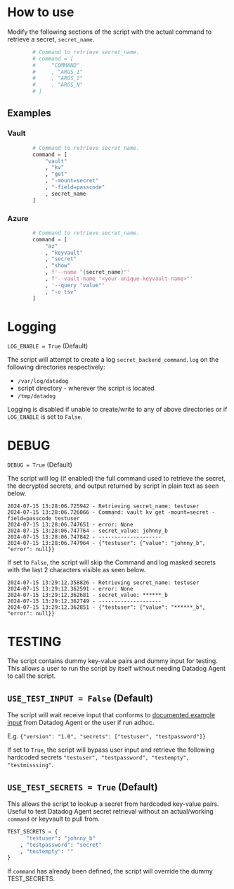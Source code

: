
# How to use

Modify the following sections of the script with the actual command to retrieve a secret, `secret_name`.

```python
        # Command to retrieve secret_name.
        # command = [
        #     "COMMAND"
        #     , "ARGS_1"
        #     , "ARGS_2"
        #     , "ARGS_N"
        # ]
```

## Examples

### Vault

```python
        # Command to retrieve secret_name.
        command = [
            "vault"
            , "kv"
            , "get"
            , "-mount=secret"
            , "-field=passcode"
            , secret_name
        ]
```


### Azure
```python
        # Command to retrieve secret_name.
        command = [
            "az"
            , "keyvault"
            , "secret"
            , "show"
            , f'--name "{secret_name}"'
            , f'--vault-name "<your-unique-keyvault-name>"'
            , '--query "value"'
            , "-o tsv"
        ]
```


# Logging

`LOG_ENABLE = True` (Default)

The script will attempt to create a log `secret_backend_command.log` on the following directories respectively:
  - `/var/log/datadog`
  - script directory - wherever the script is located
  - `/tmp/datadog`

Logging is disabled if unable to create/write to any of above directories or if `LOG_ENABLE` is set to `False`.

# DEBUG

`DEBUG = True` (Default)

The script will log (if enabled) the full command used to retrieve the secret, the decrypted secrets, and output returned by script in plain text as seen below.

```
2024-07-15 13:28:06.725942 - Retrieving secret_name: testuser
2024-07-15 13:28:06.726066 - Command: vault kv get -mount=secret -field=passcode testuser
2024-07-15 13:28:06.747651 - error: None
2024-07-15 13:28:06.747764 - secret_value: johnny_b
2024-07-15 13:28:06.747842 - --------------------
2024-07-15 13:28:06.747964 - {"testuser": {"value": "johnny_b", "error": null}}
```

If set to `False`, the script will skip the Command and log masked secrets with the last 2 characters visible as seen below.

```
2024-07-15 13:29:12.358826 - Retrieving secret_name: testuser
2024-07-15 13:29:12.362591 - error: None
2024-07-15 13:29:12.362681 - secret_value: ******_b
2024-07-15 13:29:12.362749 - --------------------
2024-07-15 13:29:12.362851 - {"testuser": {"value": "******_b", "error": null}}
```

# TESTING

The script contains dummy key-value pairs and dummy input for testing. This allows a user to run the script by itself without needing Datadog Agent to call the script.

## `USE_TEST_INPUT = False` (Default)
The script will wait receive input that conforms to [documented example input](https://docs.datadoghq.com/agent/configuration/secrets-management/#api-example-input) from Datadog Agent or the user if run adhoc.

E.g. 
`{"version": "1.0", "secrets": ["testuser", "testpassword"]}`

If set to `True`, the script will bypass user input and retrieve the following hardcoded secrets `"testuser", "testpassword", "testempty", "testmisssing"`.

## `USE_TEST_SECRETS = True` (Default)
This allows the script to lookup a secret from hardcoded key-value pairs. Useful to test Datadog Agent secret retrieval without an actual/working `command` or keyvault to pull from.

```python
TEST_SECRETS = {
      "testuser": "johnny_b"
    , "testpassword": "secret"
    , "testempty": ""
}
```

If `command` has already been defined, the script will override the dummy TEST_SECRETS.
